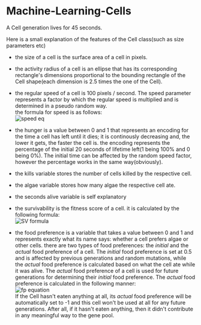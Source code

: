 # Machine-Learning-Cells

A Cell generation lives for 45 seconds.

Here is a small explanation of the features of the Cell class(such as size parameters etc)

- the size of a cell is the surface area of a cell in pixels.

- the activity radius of a cell is an ellipse that has its corresponding rectangle's dimensions proportional to the bounding rectangle of the Cell shape(each dimension is 2.5 times the one of the Cell).

- the regular speed of a cell is 100 pixels / second. The speed parameter represents a factor by which the regular speed is multiplied and is determined in a pseudo random way.  
the formula for speed is as follows:   
![speed eq](https://user-images.githubusercontent.com/38582034/65237132-aeb3e500-dae2-11e9-907b-8667d4e104df.png)

- the hunger is a value between 0 and 1 that represents an encoding for the time a cell has left until it dies; it is continously decreasing and, the lower it gets, the faster the cell is. the encoding represents the percentage of the initial 20 seconds of lifetime left(1 being 100% and 0 being 0%). The initial time can be affected by the random speed factor, however the percentage works in the same way(obviously).

- the kills variable stores the number of cells killed by the respective cell.

- the algae variable stores how many algae the respective cell ate.

- the seconds alive variable is self explanatory

- the survivability is the fitness score of a cell. it is calculated by the following formula:  
![SV formula](https://user-images.githubusercontent.com/38582034/65237806-099a0c00-dae4-11e9-8ccd-bb40c4e05ef4.png)

- the food preference is a variable that takes a value between 0 and 1 and represents exactly what its name says: whether a cell prefers algae or other cells. there are two types of food preferences: the _initial_ and the _actual_ food preference of a cell. The _initial_ food preference is set at 0.5 and is affected by previous generations and random mutations, while the _actual_ food preference is calculated based on what the cell ate while it was alive. The _actual_ food preference of a cell is used for future generations for determining their _initial_ food preference. The _actual_ food preference is calculated in the following manner:  
![fp equation](https://user-images.githubusercontent.com/38582034/65239787-63043a00-dae8-11e9-9b8f-212a081dad7b.png)  
If the Cell hasn't eaten anything at all, its _actual_ food preference will be automatically set to -1 and this cell won't be used at all for any future generations. After all, if it hasn't eaten anything, then it didn't contribute in any meaningful way to the gene pool.
